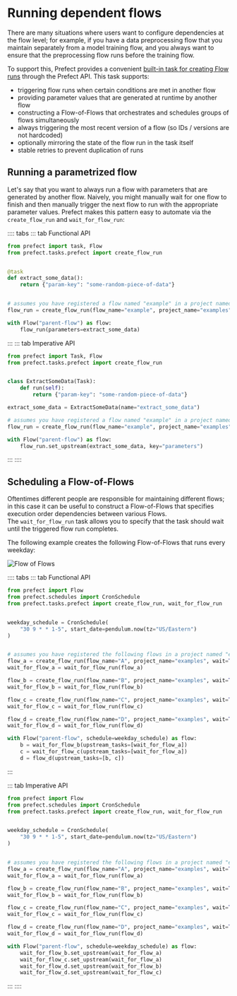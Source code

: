 # Running dependent flows

There are many situations where users want to configure dependencies at the flow level; for example,
if you have a data preprocessing flow that you maintain separately from a model training flow, and you 
always want to ensure that the preprocessing flow runs before the training flow.

To support this, Prefect provides a convenient [built-in task for creating Flow runs](/api/latest/tasks/prefect.html#create-flow-run)
through the Prefect API.  This task supports:
- triggering flow runs when certain conditions are met in another flow
- providing parameter values that are generated at runtime by another flow
- constructing a Flow-of-Flows that orchestrates and schedules groups of flows simultaneously
- always triggering the most recent version of a flow (so IDs / versions are not hardcoded)
- optionally mirroring the state of the flow run in the task itself
- stable retries to prevent duplication of runs

## Running a parametrized flow

Let's say that you want to always run a flow with parameters that are generated by another flow. 
Naively, you might manually wait for one flow to finish and then manually trigger the next flow to run
with the appropriate parameter values.  Prefect makes this pattern easy to automate via the `create_flow_run`
and `wait_for_flow_run`:


:::: tabs
::: tab Functional API
```python
from prefect import task, Flow
from prefect.tasks.prefect import create_flow_run


@task
def extract_some_data():
    return {"param-key": "some-random-piece-of-data"}


# assumes you have registered a flow named "example" in a project named "examples"
flow_run = create_flow_run(flow_name="example", project_name="examples")

with Flow("parent-flow") as flow:
    flow_run(parameters=extract_some_data)
```
:::
::: tab Imperative API
```python
from prefect import Task, Flow
from prefect.tasks.prefect import create_flow_run


class ExtractSomeData(Task):
    def run(self):
        return {"param-key": "some-random-piece-of-data"}

extract_some_data = ExtractSomeData(name="extract_some_data")

# assumes you have registered a flow named "example" in a project named "examples"
flow_run = create_flow_run(flow_name="example", project_name="examples")

with Flow("parent-flow") as flow:
    flow_run.set_upstream(extract_some_data, key="parameters")
```
:::
::::

## Scheduling a Flow-of-Flows

Oftentimes different people are responsible for maintaining different flows; in this case it can be useful
to construct a Flow-of-Flows that specifies execution order dependencies between various Flows.  
The `wait_for_flow_run` task allows you to specify that the task should wait until the triggered flow run completes.

The following example creates the following Flow-of-Flows that runs every weekday:

![Flow of Flows](/idioms/flow-of-flows.png)

:::: tabs
::: tab Functional API
```python
from prefect import Flow
from prefect.schedules import CronSchedule
from prefect.tasks.prefect import create_flow_run, wait_for_flow_run


weekday_schedule = CronSchedule(
    "30 9 * * 1-5", start_date=pendulum.now(tz="US/Eastern")
)


# assumes you have registered the following flows in a project named "examples"
flow_a = create_flow_run(flow_name="A", project_name="examples", wait=True)
wait_for_flow_a = wait_for_flow_run(flow_a) 

flow_b = create_flow_run(flow_name="B", project_name="examples", wait=True)
wait_for_flow_b = wait_for_flow_run(flow_b)

flow_c = create_flow_run(flow_name="C", project_name="examples", wait=True)
wait_for_flow_c = wait_for_flow_run(flow_c)

flow_d = create_flow_run(flow_name="D", project_name="examples", wait=True)
wait_for_flow_d = wait_for_flow_run(flow_d)

with Flow("parent-flow", schedule=weekday_schedule) as flow:
    b = wait_for_flow_b(upstream_tasks=[wait_for_flow_a])
    c = wait_for_flow_c(upstream_tasks=[wait_for_flow_a])
    d = flow_d(upstream_tasks=[b, c])
```
:::

::: tab Imperative API
```python
from prefect import Flow
from prefect.schedules import CronSchedule
from prefect.tasks.prefect import create_flow_run, wait_for_flow_run


weekday_schedule = CronSchedule(
    "30 9 * * 1-5", start_date=pendulum.now(tz="US/Eastern")
)


# assumes you have registered the following flows in a project named "examples"
flow_a = create_flow_run(flow_name="A", project_name="examples", wait=True)
wait_for_flow_a = wait_for_flow_run(flow_a) 

flow_b = create_flow_run(flow_name="B", project_name="examples", wait=True)
wait_for_flow_b = wait_for_flow_run(flow_b)

flow_c = create_flow_run(flow_name="C", project_name="examples", wait=True)
wait_for_flow_c = wait_for_flow_run(flow_c)

flow_d = create_flow_run(flow_name="D", project_name="examples", wait=True)
wait_for_flow_d = wait_for_flow_run(flow_d)

with Flow("parent-flow", schedule=weekday_schedule) as flow:
    wait_for_flow_b.set_upstream(wait_for_flow_a)
    wait_for_flow_c.set_upstream(wait_for_flow_a)
    wait_for_flow_d.set_upstream(wait_for_flow_b)
    wait_for_flow_d.set_upstream(wait_for_flow_c)
```
:::
::::
